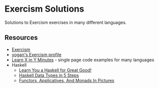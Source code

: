 # Exercism Solutions

Solutions to Exercism exercises in many different languages.

## Resources

- [Exercism](https://exercism.org)
- [yogan's Exercism profile](https://exercism.org/profiles/yogan)
- [Learn X in Y Minutes](https://learnxinyminutes.com) - single page code
  examples for many languages
- Haskell
    - [Learn You a Haskell for Great Good!](
      https://learnyouahaskell.github.io/chapters.html)
    - [Haskell Data Types in 5 Steps](
      https://mmhaskell.com/blog/2017/12/24/haskell-data-types-in-5-steps)
    - [Functors, Applicatives, And Monads In Pictures](
      https://www.adit.io/posts/2013-04-17-functors,_applicatives,_and_monads_in_pictures.html)
